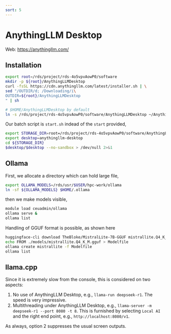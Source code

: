 ```yaml
---
sort: 5
---
```


# AnythingLLM Desktop

Web: <https://anythingllm.com/>

## Installation

```bash
export root=/rds/project/rds-4o5vpvAowP0/software
mkdir -p ${root}/AnythingLLMDesktop
curl -fsSL https://cdn.anythingllm.com/latest/installer.sh | \
sed "/OUTDIR/d; /Downloading/i\
OUTDIR=${root}/AnythingLLMDesktop
" | sh

# $HOME/AnythingLLMDesktop by default
ln -s /rds/project/rds-4o5vpvAowP0/software/AnythingLLMDesktop ~/AnythingLLMDesktop
```

Our batch script is `start.sh` indead of the `start` provided,

```bash
export STORAGE_DIR=root=/rds/project/rds-4o5vpvAowP0/software/AnythingLLMDesktop
export desktop=anythingllm-desktop
cd ${STORAGE_DIR}
$desktop/$desktop --no-sandbox > /dev/null 2>&1
```

## Ollama

First, we allocate a directory which can hold large file,

```bash
export OLLAMA_MODELS=/rds/usr/$USER/hpc-work/ollama
ln -sf ${OLLAMA_MODELS} $HOME/.ollama
```

then we make models visible,

```bash
module load ceuadmin/ollama
ollama serve &
ollama list
```

Handling of GGUF format is possible, as shown here

```bash
huggingface-cli download TheBloke/MistralLite-7B-GGUF mistrallite.Q4_K_M.gguf --local-dir ./models
echo FROM ./models/mistrallite.Q4_K_M.gguf > Modelfile
ollama create mistrallite -f Modelfile
ollama list
```

## llama.cpp

Since it is extremely slow from the console, this is considered on two aspects:

1. No use of AnythingLLM Desktop, e.g., `llama-run deepseek-r1`. The speed is very impressive.
2. Multithreading under AnythingLLM Desktop, e.g., `llama-server -m deepseek-r1 --port 8080 -t 8`. This is furnished by selecting `Local AI` and the right end point, e.g., `http://localhost:8080/v1`.

As always, option 2 suppresses the usual screen outputs.
